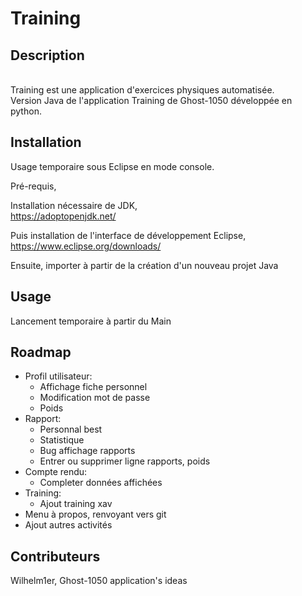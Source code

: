 # Training
## Description

</br>Training est une application d'exercices physiques automatisée.
</br>Version Java de l'application Training de Ghost-1050 développée en python.

## Installation

Usage temporaire sous Eclipse en mode console.

Pré-requis,

Installation nécessaire de JDK,
</br>https://adoptopenjdk.net/

Puis installation de l'interface de développement Eclipse,
</br>https://www.eclipse.org/downloads/

Ensuite, importer à partir de la création d'un nouveau projet Java

## Usage

Lancement temporaire à partir du Main

## Roadmap

- Profil utilisateur:
  - Affichage fiche personnel
  - Modification mot de passe
  - Poids
- Rapport:
  - Personnal best
  - Statistique
  - Bug affichage rapports
  - Entrer ou supprimer ligne rapports, poids
- Compte rendu:
  - Completer données affichées
- Training:
  - Ajout training xav
- Menu à propos, renvoyant vers git
- Ajout autres activités

## Contributeurs

Wilhelm1er, Ghost-1050 application's ideas
